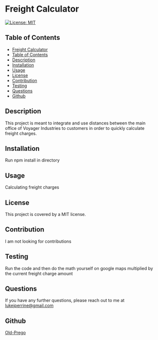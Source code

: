 
# Freight Calculator

[![License: MIT](https://img.shields.io/badge/License-MIT-yellow.svg)](https://opensource.org/licenses/MIT)

## Table of Contents   
- [Freight Calculator](#datatitle)
- [Table of Contents](#table-of-contents)
- [Description](#description)
- [Installation](#installation)
- [Usage](#usage)
- [License](#license)
- [Contribution](#contribution)
- [Testing](#testing)
- [Questions](#questions)
- [Github](#github)

## Description  
This project is meant to integrate and use distances between the main office of Voyager Industries to customers in order to quickly calculate freight charges.  

## Installation
Run npm install in directory

## Usage
Calculating freight charges

## License
This project is covered by a MIT license.

## Contribution
I am not looking for contributions

## Testing
Run the code and then do the math yourself on google maps multiplied by the current freight charge amount

## Questions
If you have any further questions, please reach out to me at lukejperrine@gmail.com

## Github
[Old-Prego](https://github.com/Old-Prego)
